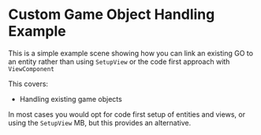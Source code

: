 # Custom Game Object Handling Example

This is a simple example scene showing how you can link an existing GO to an entity rather than using `SetupView` or the code first approach with `ViewComponent`

This covers:
- Handling existing game objects

In most cases you would opt for code first setup of entities and views, or using the `SetupView` MB, but this provides an alternative.